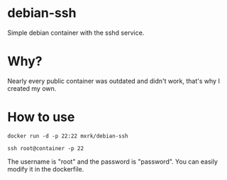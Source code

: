 # debian-ssh

Simple debian container with the sshd service.

# Why?
Nearly every public container was outdated and didn't work, that's why I created
my own.

# How to use
`docker run -d -p 22:22 mxrk/debian-ssh`


`ssh root@container -p 22`

The username is "root" and the password is "password". You can easily modify
it in the dockerfile.



